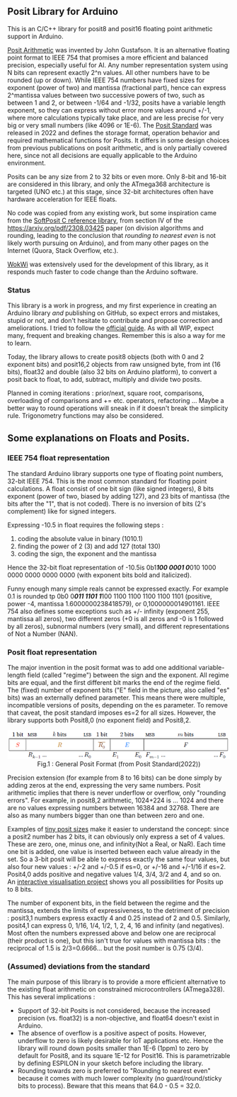 ## Posit Library for Arduino

This is an C/C++ library for posit8 and posit16 floating point arithmetic support in Arduino.

[Posit Arithmetic](https://posithub.org/docs/Posits4.pdf) was invented by John Gustafson. It is an alternative floating point format to IEEE 754 that promises a more efficient and balanced precision, especially useful for AI. 
Any number representation system using N bits can represent exactly 2^n values. All other numbers have to be rounded (up or down). While IEEE 754 numbers have fixed sizes for exponent (power of two) and mantissa (fractional part), hence can express 2^mantissa values between two successive powers of two, such as between 1 and 2, or between -1/64 and -1/32, posits have a variable length exponent, so they can express without error more values around +/-1, where more calculations typically take place, and are less precise for very big or very small numbers (like 4096 or 1E-6). 
The [Posit Standard](https://posithub.org/docs/posit_standard-2.pdf) was released in 2022 and defines the storage format, operation behavior and required mathematical functions for Posits. 
It differs in some design choices from previous publications on posit arithmetic, and is only partially covered here, since not all decisions are equally applicable to the Arduino environment.

Posits can be any size from 2 to 32 bits or even more. Only 8-bit and 16-bit are considered in this library, and only the ATmega368 architecture is targeted (UNO etc.) at this stage, since 32-bit architectures often have hardware acceleration for IEEE floats.

No code was copied from any existing work, but some inspiration came from the [SoftPosit C reference library](https://gitlab.com/cerlane/SoftPosit), from section IV of the https://arxiv.org/pdf/2308.03425 paper (on division algorithms and rounding, leading to the conclusion that *rounding to nearest even* is not likely worth pursuing on Arduino), and from many other pages on the Internet (Quora, Stack Overflow, etc.).

[WokWi](https://wokwi.com/projects/407404859992419329) was extensively used for the development of this library, as it responds much faster to code change than the Arduino software.

### Status 
This library is a work in progress, and my first experience in creating an Arduino library _and_ publishing on GitHub, so expect errors and mistakes, stupid or not, and don't hesitate to contribute and propose correction and ameliorations. I tried to follow the [official guide](https://docs.arduino.cc/learn/contributions/). 
As with all WIP, expect many, frequent and breaking changes. Remember this is also a way for me to learn.

Today, the library allows to create posit8 objects (both with 0 and 2 exponent bits) and posit16,2 objects from raw unsigned byte, from int (16 bits), float32 and double (also 32 bits on Arduino platform), to convert a posit back to float, to add, subtract, multiply and divide two posits. 

Planned in coming iterations : prior/next, square root, comparisons, overloading of comparisons and += etc. operators, refactoring ...
Maybe a better way to round operations will sneak in if it doesn't break the simplicity rule. Trigonometry functions may also be considered.

## Some explanations on Floats and Posits.
### IEEE 754 float representation
The standard Arduino library supports one type of floating point numbers, 32-bit IEEE 754. This is the most common standard for floating point calculations. A float consist of one bit sign (like signed integers), 8 bits exponent (power of two, biased by adding 127), and 23 bits of mantissa (the bits after the "1", that is not coded). There is no inversion of bits (2's complement) like for signed integers.

Expressing -10.5 in float requires the following steps :
1. coding the absolute value in binary (1010.1)
2. finding the power of 2 (3) and add 127 (total 130)
3. coding the sign, the exponent and the mantissa

Hence the 32-bit float representation of -10.5is 0b1***100 0001 0***010 1000 0000 0000 0000 0000 (with exponent bits bold and italicized). 

Funny enough many simple reals cannot be expressed exactly. For example 0.1 is rounded tp 0b0 0***011 1101 1***100 1100 1100 1100 1100 1101 (positive, power -4, mantissa 1.6000000238418579), or 0,1000000014901161. IEEE 754 also defines some exceptions such as +/- infinity (exponent 255, mantissa all zeros), two different zeros (+0 is all zeros and -0 is 1 followed by all zeros), subnormal numbers (very small), and different representations of Not a Number (NAN).

### Posit float representation
The major invention in the posit format was to add one additional variable-length field (called "regime") between the sign and the exponent. All regime bits are equal, and the first different bit marks the end of the regime field. The (fixed) number of exponent bits ("E" field in the picture, also called "es" bits) was an externally defined parameter. This means there were multiple, incompatible versions of posits, depending on the es parameter. To remove that caveat, the posit standard imposes es=2 for all sizes. However, the library supports both Posit8,0 (no exponent field) and Posit8,2.

<p align="center"><img src="posit_standard_format.png"><br>
Fig.1 : General Posit Format (from Posit Standard(2022))
</p>

Precision extension (for example from 8 to 16 bits) can be done simply by adding zeros at the end, expressing the very same numbers. Posit arithmetic implies that there is never underflow or overflow, only "rounding errors". 
For example, in posit8,2 arithmetic, 1024+224 is ... 1024 and there are no values expressing numbers between 16384 and 32768. 
There are also as many numbers bigger than one than between zero and one.

Examples of [tiny posit sizes](https://github.com/stillwater-sc/universal/blob/main/docs/posit-refinement-viz.md) make it easier to understand the concept: since a posit2 number has 2 bits, it can obviously only express a set of 4 values. These are zero, one, minus one, and infinity(Not a Real, or NaR). Each time one bit is added, one value is inserted between each value already in the set. So a 3-bit posit will be able to express exactly the same four values, but also four new values : +/-2 and +/-0.5 if es=0, or +/-16 and +/-1/16 if es=2. Posit4,0 adds positive and negative values 1/4, 3/4, 3/2 and 4, and so on. An [interactive visualisation project](https://cse512-19s.github.io/FP-Well-Rounded/) shows you all possibilities for Posits up to 8 bits.

The number of exponent bits, in the field between the regime and the mantissa, extends the limits of expressiveness, to the detriment of precision : posit3,1 numbers express exactly 4 and 0.25 instead of 2 and 0.5. Similarly, posit4,1 can express 0, 1/16, 1/4, 1/2, 1, 2, 4, 16 and infinity (and negatives). Most often the numbers expressed above and below one are reciprocal (their product is one), but this isn't true for values with mantissa bits : the reciprocal of 1.5 is 2/3=0.6666... but the posit number is 0.75 (3/4).

### (Assumed) deviations from the standard
The main purpose of this library is to provide a more efficient alternative to the existing float arithmetic on constrained microcontrollers (ATmega328). 
This has several implications :
- Support of 32-bit Posits is not considered, because the increased precision (vs. float32) is a non-objective, and float64 doesn't exist in Arduino.
- The absence of overflow is a positive aspect of posits. However, underflow to zero is likely desirable for IoT applications etc. Hence the library will round down posits smaller than 1E-6 (1ppm) to zero by default for Posit8, and its square 1E-12 for Posit16. This is parametrizable by defining ESPILON in your sketch before including the library.
- Rounding towards zero is preferred to "Rounding to nearest even" because it comes with much lower complexity (no guard/round/sticky bits to process). Beware that this means that 64.0 - 0.5 = 32.0. 
